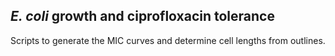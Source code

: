 ## *E. coli* growth and ciprofloxacin tolerance

Scripts to generate the MIC curves and determine cell lengths from outlines.